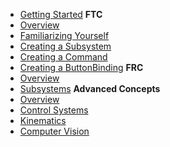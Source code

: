 - [Getting Started](/)
**FTC**
- [Overview](/ftc/)
- [Familiarizing Yourself](/ftc/familiarizing)
- [Creating a Subsystem](/ftc/create-subsystem)
- [Creating a Command](/ftc/create-command)
- [Creating a ButtonBinding](/ftc/create-binding)
**FRC**
- [Overview](/frc/)
- [Subsystems](/frc/subsystems)
**Advanced Concepts**
- [Overview](/advanced-concepts/)
- [Control Systems](/advanced-concepts/control-systems)
- [Kinematics]()
- [Computer Vision]()